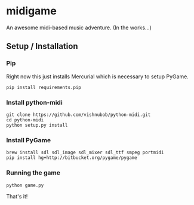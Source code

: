 # midigame

An awesome midi-based music adventure. (In the works...)

## Setup / Installation

### Pip

Right now this just installs Mercurial which is necessary to setup PyGame.

    pip install requirements.pip

### Install python-midi

    git clone https://github.com/vishnubob/python-midi.git
    cd python-midi
    python setup.py install

### Install PyGame

    brew install sdl sdl_image sdl_mixer sdl_ttf smpeg portmidi
    pip install hg+http://bitbucket.org/pygame/pygame

### Running the game

    python game.py

That's it!
